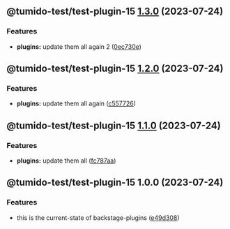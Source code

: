 ## @tumido-test/test-plugin-15 [1.3.0](https://github.com/tumido/test-npm-publish-migration-2/compare/@tumido-test/test-plugin-15@1.2.0...@tumido-test/test-plugin-15@1.3.0) (2023-07-24)


### Features

* **plugins:** update them all again 2 ([0ec730e](https://github.com/tumido/test-npm-publish-migration-2/commit/0ec730ea8045f0d841b7f2cb011dec817eb9f0b8))

## @tumido-test/test-plugin-15 [1.2.0](https://github.com/tumido/test-npm-publish-migration-2/compare/@tumido-test/test-plugin-15@1.1.0...@tumido-test/test-plugin-15@1.2.0) (2023-07-24)


### Features

* **plugins:** update them all again ([c557726](https://github.com/tumido/test-npm-publish-migration-2/commit/c557726d5b75cf345fcf50f45e6a6281a2909f5a))

## @tumido-test/test-plugin-15 [1.1.0](https://github.com/tumido/test-npm-publish-migration-2/compare/@tumido-test/test-plugin-15@1.0.0...@tumido-test/test-plugin-15@1.1.0) (2023-07-24)


### Features

* **plugins:** update them all ([fc787aa](https://github.com/tumido/test-npm-publish-migration-2/commit/fc787aa160288a524e2bb06d5c1ab3c72f8e0774))

## @tumido-test/test-plugin-15 1.0.0 (2023-07-24)


### Features

* this is the current-state of backstage-plugins ([e49d308](https://github.com/tumido/test-npm-publish-migration-2/commit/e49d30830fa11898df24d879c21c82fd624df7ba))
